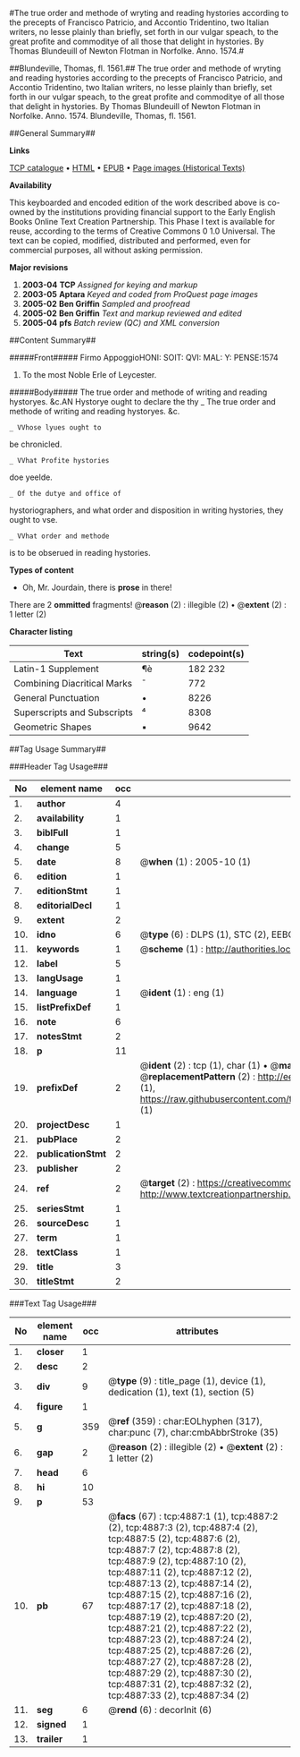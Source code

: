 #The true order and methode of wryting and reading hystories according to the precepts of Francisco Patricio, and Accontio Tridentino, two Italian writers, no lesse plainly than briefly, set forth in our vulgar speach, to the great profite and commoditye of all those that delight in hystories. By Thomas Blundeuill of Newton Flotman in Norfolke. Anno. 1574.#

##Blundeville, Thomas, fl. 1561.##
The true order and methode of wryting and reading hystories according to the precepts of Francisco Patricio, and Accontio Tridentino, two Italian writers, no lesse plainly than briefly, set forth in our vulgar speach, to the great profite and commoditye of all those that delight in hystories. By Thomas Blundeuill of Newton Flotman in Norfolke. Anno. 1574.
Blundeville, Thomas, fl. 1561.

##General Summary##

**Links**

[TCP catalogue](http://www.ota.ox.ac.uk/tcp/)  • 
[HTML](http://tei.it.ox.ac.uk/tcp/Texts-HTML/free/A16/A16237.html)  • 
[EPUB](http://tei.it.ox.ac.uk/tcp/Texts-EPUB/free/A16/A16237.epub) • 
[Page images (Historical Texts)](https://data.historicaltexts.jisc.ac.uk/view?pubId=eebo-99840387e&pageId=eebo-99840387e-4887-1)

**Availability**

This keyboarded and encoded edition of the
	       work described above is co-owned by the institutions
	       providing financial support to the Early English Books
	       Online Text Creation Partnership. This Phase I text is
	       available for reuse, according to the terms of Creative
	       Commons 0 1.0 Universal. The text can be copied,
	       modified, distributed and performed, even for
	       commercial purposes, all without asking permission.

**Major revisions**

1. __2003-04__ __TCP__ *Assigned for keying and markup*
1. __2003-05__ __Aptara__ *Keyed and coded from ProQuest page images*
1. __2005-02__ __Ben Griffin__ *Sampled and proofread*
1. __2005-02__ __Ben Griffin__ *Text and markup reviewed and edited*
1. __2005-04__ __pfs__ *Batch review (QC) and XML conversion*

##Content Summary##

#####Front#####
Firmo AppoggioHONI: SOIT: QVI: MAL: Y: PENSE:1574
1. To the most Noble
Erle of Leycester.

#####Body#####
The true order and
methode of writing
and reading hystoryes. &c.AN Hystorye
ought to declare
the thy
    _ The true order and
methode of writing
and reading hystoryes. &c.

    _ VVhose lyues ought to
be chronicled.

    _ VVhat Profite hystories
doe yeelde.

    _ Of the dutye and office of
hystoriographers, and what order
and disposition in writing
hystories, they ought
to vse.

    _ VVhat order and methode
is to be obserued in
reading hystories.

**Types of content**

  * Oh, Mr. Jourdain, there is **prose** in there!

There are 2 **ommitted** fragments! 
 @__reason__ (2) : illegible (2)  •  @__extent__ (2) : 1 letter (2)

**Character listing**


|Text|string(s)|codepoint(s)|
|---|---|---|
|Latin-1 Supplement|¶è|182 232|
|Combining             Diacritical Marks|̄|772|
|General Punctuation|•|8226|
|Superscripts             and Subscripts|⁴|8308|
|Geometric Shapes|▪|9642|

##Tag Usage Summary##

###Header Tag Usage###

|No|element name|occ|attributes|
|---|---|---|---|
|1.|__author__|4||
|2.|__availability__|1||
|3.|__biblFull__|1||
|4.|__change__|5||
|5.|__date__|8| @__when__ (1) : 2005-10 (1)|
|6.|__edition__|1||
|7.|__editionStmt__|1||
|8.|__editorialDecl__|1||
|9.|__extent__|2||
|10.|__idno__|6| @__type__ (6) : DLPS (1), STC (2), EEBO-CITATION (1), PROQUEST (1), VID (1)|
|11.|__keywords__|1| @__scheme__ (1) : http://authorities.loc.gov/ (1)|
|12.|__label__|5||
|13.|__langUsage__|1||
|14.|__language__|1| @__ident__ (1) : eng (1)|
|15.|__listPrefixDef__|1||
|16.|__note__|6||
|17.|__notesStmt__|2||
|18.|__p__|11||
|19.|__prefixDef__|2| @__ident__ (2) : tcp (1), char (1)  •  @__matchPattern__ (2) : ([0-9\-]+):([0-9IVX]+) (1), (.+) (1)  •  @__replacementPattern__ (2) : http://eebo.chadwyck.com/downloadtiff?vid=$1&page=$2 (1), https://raw.githubusercontent.com/textcreationpartnership/Texts/master/tcpchars.xml#$1 (1)|
|20.|__projectDesc__|1||
|21.|__pubPlace__|2||
|22.|__publicationStmt__|2||
|23.|__publisher__|2||
|24.|__ref__|2| @__target__ (2) : https://creativecommons.org/publicdomain/zero/1.0/ (1), http://www.textcreationpartnership.org/docs/. (1)|
|25.|__seriesStmt__|1||
|26.|__sourceDesc__|1||
|27.|__term__|1||
|28.|__textClass__|1||
|29.|__title__|3||
|30.|__titleStmt__|2||


###Text Tag Usage###

|No|element name|occ|attributes|
|---|---|---|---|
|1.|__closer__|1||
|2.|__desc__|2||
|3.|__div__|9| @__type__ (9) : title_page (1), device (1), dedication (1), text (1), section (5)|
|4.|__figure__|1||
|5.|__g__|359| @__ref__ (359) : char:EOLhyphen (317), char:punc (7), char:cmbAbbrStroke (35)|
|6.|__gap__|2| @__reason__ (2) : illegible (2)  •  @__extent__ (2) : 1 letter (2)|
|7.|__head__|6||
|8.|__hi__|10||
|9.|__p__|53||
|10.|__pb__|67| @__facs__ (67) : tcp:4887:1 (1), tcp:4887:2 (2), tcp:4887:3 (2), tcp:4887:4 (2), tcp:4887:5 (2), tcp:4887:6 (2), tcp:4887:7 (2), tcp:4887:8 (2), tcp:4887:9 (2), tcp:4887:10 (2), tcp:4887:11 (2), tcp:4887:12 (2), tcp:4887:13 (2), tcp:4887:14 (2), tcp:4887:15 (2), tcp:4887:16 (2), tcp:4887:17 (2), tcp:4887:18 (2), tcp:4887:19 (2), tcp:4887:20 (2), tcp:4887:21 (2), tcp:4887:22 (2), tcp:4887:23 (2), tcp:4887:24 (2), tcp:4887:25 (2), tcp:4887:26 (2), tcp:4887:27 (2), tcp:4887:28 (2), tcp:4887:29 (2), tcp:4887:30 (2), tcp:4887:31 (2), tcp:4887:32 (2), tcp:4887:33 (2), tcp:4887:34 (2)|
|11.|__seg__|6| @__rend__ (6) : decorInit (6)|
|12.|__signed__|1||
|13.|__trailer__|1||
